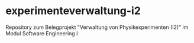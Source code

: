 # experimenteverwaltung-i2
Repository zum Belegprojekt "Verwaltung von Physikexperimenten (I2)" im Modul Software Engineering I